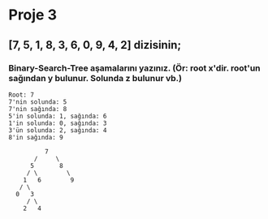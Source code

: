 # Proje 3

## [7, 5, 1, 8, 3, 6, 0, 9, 4, 2] dizisinin;

### Binary-Search-Tree aşamalarını yazınız. (Ör: root x'dir. root'un sağından y bulunur. Solunda z bulunur vb.)

```
Root: 7
7'nin solunda: 5
7'nin sağında: 8
5'in solunda: 1, sağında: 6
1'in solunda: 0, sağında: 3
3'ün solunda: 2, sağında: 4
8'in sağında: 9
```
```
          7
       /     \
      5       8
     / \        \
    1   6        9
   / \
  0   3
     / \
    2   4
```
